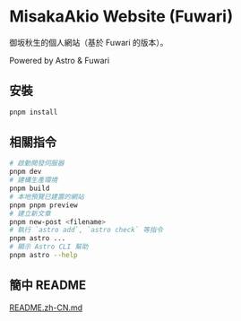 # MisakaAkio Website (Fuwari)

御坂秋生的個人網站（基於 Fuwari 的版本）。

Powered by Astro & Fuwari

## 安裝

```sh
pnpm install
```

## 相關指令

```sh
# 啟動開發伺服器
pnpm dev
# 建構生產環境
pnpm build
# 本地預覽已建置的網站
pnpm pnpm preview
# 建立新文章
pnpm new-post <filename>
# 執行 `astro add`, `astro check` 等指令
pnpm astro ...
# 顯示 Astro CLI 幫助
pnpm astro --help
```

## 簡中 README 

[README.zh-CN.md](/README.zh-CN.md)